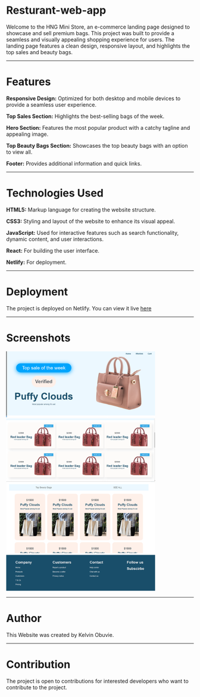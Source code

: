 # Resturant-web-app
Welcome to the HNG Mini Store, an e-commerce landing page designed to showcase and sell premium bags. This project was built to provide a seamless and visually appealing shopping experience for users. The landing page features a clean design, responsive layout, and highlights the top sales and beauty bags.

---

# Features
**Responsive Design:** Optimized for both desktop and mobile devices to provide a seamless user experience.

**Top Sales Section:** Highlights the best-selling bags of the week.

**Hero Section:** Features the most popular product with a catchy tagline and appealing image.

**Top Beauty Bags Section:** Showcases the top beauty bags with an option to view all.

**Footer:** Provides additional information and quick links.

---

# Technologies Used
**HTML5:** Markup language for creating the website structure.

**CSS3:** Styling and layout of the website to enhance its visual appeal.

**JavaScript:** Used for interactive features such as search functionality, dynamic content, and user interactions.


**React:** For building the user interface.

**Netlify:** For deployment.

---

# Deployment
The project is deployed on Netlify. You can view it live [here](https://hngministore.netlify.app/)

---

# Screenshots
<div style="dislplay:flex;">
<img width="400" alt="Screenshot 2023-07-23 034832" src="https://github.com/kelvinobuvie/Ministore/blob/main/src/assets/Hero.png">
<img width="400" alt="Screenshot 2023-07-23 034929" src="https://github.com/kelvinobuvie/Ministore/blob/main/src/assets/top%20sales%20.png">
<img width="400" alt="Screenshot 2023-07-23 035003" src="https://github.com/kelvinobuvie/Ministore/blob/main/src/assets/top%20beauty.png">
<img width="400" alt="Screenshot 2023-07-23 035003" src="https://github.com/kelvinobuvie/Ministore/blob/main/src/assets/footer.png">
</div>

---

# Author
This Website was created by Kelvin Obuvie.

---

# Contribution
The project is open to contributions for interested developers who want to contribute to the project.
